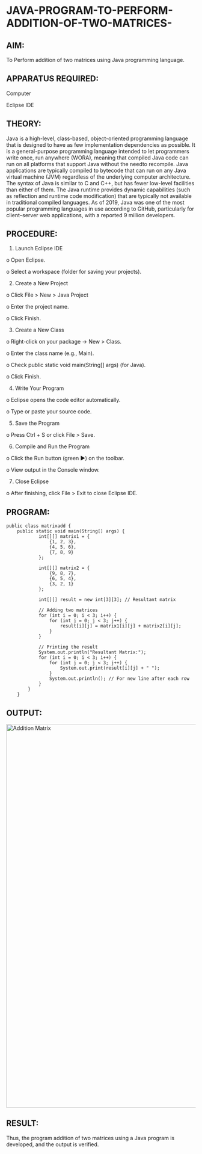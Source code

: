 # JAVA-PROGRAM-TO-PERFORM-ADDITION-OF-TWO-MATRICES-

## AIM:
To Perform addition of two matrices using Java programming language.

## APPARATUS REQUIRED:

Computer

Eclipse IDE

## THEORY:

Java is a high-level, class-based, object-oriented programming language that is designed to have as few implementation dependencies as possible. It is a general-purpose programming language intended to let programmers write once, run anywhere (WORA), meaning that compiled Java code can run on all platforms that support Java without the needto recompile. Java applications are typically compiled to bytecode that can run on any Java virtual machine (JVM) regardless of the underlying computer architecture. The syntax of Java is similar to C and C++, but has fewer low-level facilities than either of them. The Java runtime provides dynamic capabilities (such as reflection and runtime code modification) that are typically not available in traditional compiled languages. As of 2019, Java was one of the most popular programming languages in use according to GitHub, particularly for client–server web applications, with a reported 9 million developers.


## PROCEDURE:

1. Launch Eclipse IDE

o Open Eclipse.

o Select a workspace (folder for saving your projects).

2. Create a New Project

o Click File > New > Java Project

o Enter the project name.

o Click Finish.

3. Create a New Class 

o Right-click on your package → New > Class.

o Enter the class name (e.g., Main).

o Check public static void main(String[] args) (for Java).

o Click Finish.

4. Write Your Program

o Eclipse opens the code editor automatically.

o Type or paste your source code.

5. Save the Program

o Press Ctrl + S or click File > Save.

6. Compile and Run the Program

o Click the Run button (green ▶) on the toolbar.

o View output in the Console window.

7. Close Eclipse

o After finishing, click File > Exit to close Eclipse IDE.


## PROGRAM:
```
public class matrixadd {
	public static void main(String[] args) {
	        int[][] matrix1 = {
	            {1, 2, 3},
	            {4, 5, 6},
	            {7, 8, 9}
	        };

	        int[][] matrix2 = {
	            {9, 8, 7},
	            {6, 5, 4},
	            {3, 2, 1}
	        };

	        int[][] result = new int[3][3]; // Resultant matrix

	        // Adding two matrices
	        for (int i = 0; i < 3; i++) {
	            for (int j = 0; j < 3; j++) {
	                result[i][j] = matrix1[i][j] + matrix2[i][j];
	            }
	        }

	        // Printing the result
	        System.out.println("Resultant Matrix:");
	        for (int i = 0; i < 3; i++) {
	            for (int j = 0; j < 3; j++) {
	                System.out.print(result[i][j] + " ");
	            }
	            System.out.println(); // For new line after each row
	        }
	    }
	}
 ```

## OUTPUT:

<img width="1919" height="1020" alt="Addition Matrix" src="https://github.com/user-attachments/assets/4700e240-b2ec-49c4-879d-cdf07860fcd4" />

## RESULT:

Thus, the program addition of two matrices using a Java program is developed, and the output is verified. 


